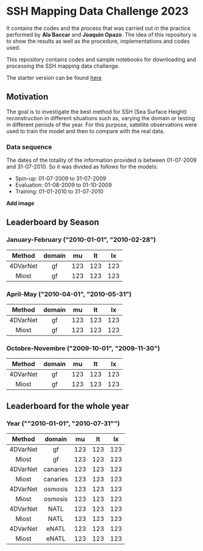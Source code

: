 # SSH Mapping Data Challenge 2023
It contains the codes and the process that was carried out in the practice performed by **Ala Baccar** and **Joaquin Opazo**. The idea of this repository is to show the results as well as the procedure, implementations and codes used. 

This repository contains codes and sample notebooks for downloading and processing the SSH mapping data challenge.

The starter version can be found [here](https://github.com/CIA-Oceanix/4dvarnet-starter)

## Motivation
The goal is to investigate the best method for SSH (Sea Surface Height) reconstruction in different situations such as, varying the domain or testing in different periods of the year.
For this purpose, satellite observations were used to train the model and then to compare with the real data. 

### Data sequence

The dates of the totality of the information provided is between 01-07-2009 and 31-07-2010. So it was divided as follows for the models:
 
- Spin-up: 01-07-2009 to 31-07-2009
- Evaluation: 01-08-2009 to 01-10-2009
- Training: 01-01-2010 to 31-07-2010

**Add image**

## Leaderboard by Season
### January-February ("2010-01-01", "2010-02-28")
|Method|domain|mu|lt|lx|
|:----:|:--:|:-:|:--:|:--:|
|4DVarNet|gf|123|123|123|
|Miost|gf|123|123|123|

### April-May ("2010-04-01", "2010-05-31")
|Method|domain|mu|lt|lx|
|:----:|:--:|:-:|:--:|:--:|
|4DVarNet|gf|123|123|123|
|Miost|gf|123|123|123|

### Octobre-Novembre ("2009-10-01", "2009-11-30")
|Method|domain|mu|lt|lx|
|:----:|:--:|:-:|:--:|:--:|
|4DVarNet|gf|123|123|123|
|Miost|gf|123|123|123|

## Leaderboard for the whole year
### Year (""2010-01-01", "2010-07-31"")
|Method|domain|mu|lt|lx|
|:----:|:--:|:-:|:--:|:--:|
|4DVarNet|gf	|123|123|123|
|Miost|gf		|123|123|123|
|4DVarNet|canaries	|123|123|123|
|Miost|canaries		|123|123|123|
|4DVarNet|osmosis	|123|123|123|
|Miost|osmosis		|123|123|123|
|4DVarNet|NATL	|123|123|123|
|Miost|NATL		|123|123|123|
|4DVarNet|eNATL	|123|123|123|
|Miost|eNATL		|123|123|123|